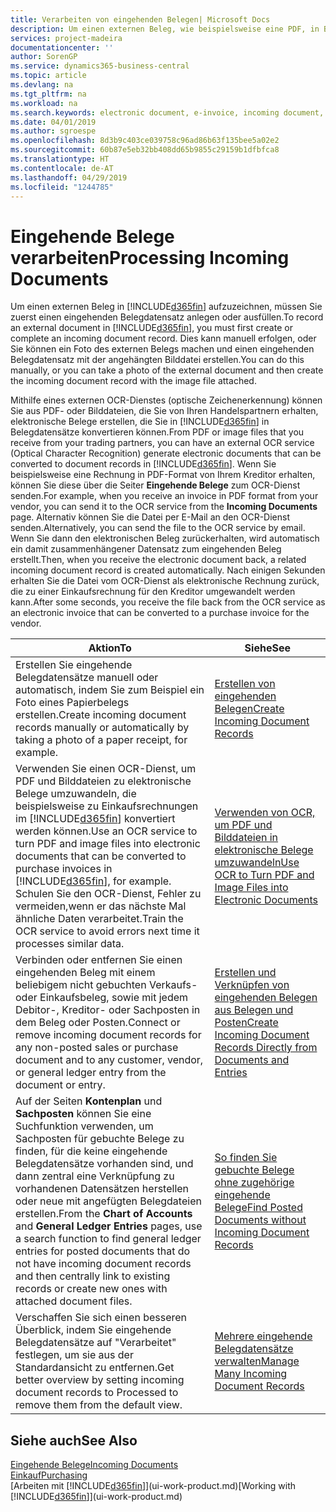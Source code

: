 ```yaml
---
title: Verarbeiten von eingehenden Belegen| Microsoft Docs
description: Um einen externen Beleg, wie beispielsweise eine PDF, in Business Central aufzuzeichnen, müssen Sie zuerst einen eingehenden Belegdatensatz erstellen oder fertig stellen.
services: project-madeira
documentationcenter: ''
author: SorenGP
ms.service: dynamics365-business-central
ms.topic: article
ms.devlang: na
ms.tgt_pltfrm: na
ms.workload: na
ms.search.keywords: electronic document, e-invoice, incoming document, OCR, ecommerce, document exchange, import invoice
ms.date: 04/01/2019
ms.author: sgroespe
ms.openlocfilehash: 8d3b9c403ce039758c96ad86b63f135bee5a02e2
ms.sourcegitcommit: 60b87e5eb32bb408dd65b9855c29159b1dfbfca8
ms.translationtype: HT
ms.contentlocale: de-AT
ms.lasthandoff: 04/29/2019
ms.locfileid: "1244785"
---
```

# <a name="processing-incoming-documents"></a><span data-ttu-id="1a9e0-103">Eingehende Belege verarbeiten</span><span class="sxs-lookup"><span data-stu-id="1a9e0-103">Processing Incoming Documents</span></span>
<span data-ttu-id="1a9e0-104">Um einen externen Beleg in [!INCLUDE[d365fin](includes/d365fin_md.md)] aufzuzeichnen, müssen Sie zuerst einen eingehenden Belegdatensatz anlegen oder ausfüllen.</span><span class="sxs-lookup"><span data-stu-id="1a9e0-104">To record an external document in [!INCLUDE[d365fin](includes/d365fin_md.md)], you must first create or complete an incoming document record.</span></span> <span data-ttu-id="1a9e0-105">Dies kann manuell erfolgen, oder Sie können ein Foto des externen Belegs machen und einen eingehenden Belegdatensatz mit der angehängten Bilddatei erstellen.</span><span class="sxs-lookup"><span data-stu-id="1a9e0-105">You can do this manually, or you can take a photo of the external document and then create the incoming document record with the image file attached.</span></span>

<span data-ttu-id="1a9e0-106">Mithilfe eines externen OCR-Dienstes (optische Zeichenerkennung) können Sie aus PDF- oder Bilddateien, die Sie von Ihren Handelspartnern erhalten, elektronische Belege erstellen, die Sie in [!INCLUDE[d365fin](includes/d365fin_md.md)] in Belegdatensätze konvertieren können.</span><span class="sxs-lookup"><span data-stu-id="1a9e0-106">From PDF or image files that you receive from your trading partners, you can have an external OCR service (Optical Character Recognition) generate electronic documents that can be converted to document records in [!INCLUDE[d365fin](includes/d365fin_md.md)].</span></span> <span data-ttu-id="1a9e0-107">Wenn Sie beispielsweise eine Rechnung in PDF-Format von Ihrem Kreditor erhalten, können Sie diese über die Seiter **Eingehende Belege** zum OCR-Dienst senden.</span><span class="sxs-lookup"><span data-stu-id="1a9e0-107">For example, when you receive an invoice in PDF format from your vendor, you can send it to the OCR service from the **Incoming Documents** page.</span></span> <span data-ttu-id="1a9e0-108">Alternativ können Sie die Datei per E-Mail an den OCR-Dienst senden.</span><span class="sxs-lookup"><span data-stu-id="1a9e0-108">Alternatively, you can send the file to the OCR service by email.</span></span> <span data-ttu-id="1a9e0-109">Wenn Sie dann den elektronischen Beleg zurückerhalten, wird automatisch ein damit zusammenhängener Datensatz zum eingehenden Beleg erstellt.</span><span class="sxs-lookup"><span data-stu-id="1a9e0-109">Then, when you receive the electronic document back, a related incoming document record is created automatically.</span></span> <span data-ttu-id="1a9e0-110">Nach einigen Sekunden erhalten Sie die Datei vom OCR-Dienst als elektronische Rechnung zurück, die zu einer Einkaufsrechnung für den Kreditor umgewandelt werden kann.</span><span class="sxs-lookup"><span data-stu-id="1a9e0-110">After some seconds, you receive the file back from the OCR service as an electronic invoice that can be converted to a purchase invoice for the vendor.</span></span>

| <span data-ttu-id="1a9e0-111">Aktion</span><span class="sxs-lookup"><span data-stu-id="1a9e0-111">To</span></span> | <span data-ttu-id="1a9e0-112">Siehe</span><span class="sxs-lookup"><span data-stu-id="1a9e0-112">See</span></span> |
| --- | --- |
| <span data-ttu-id="1a9e0-113">Erstellen Sie eingehende Belegdatensätze manuell oder automatisch, indem Sie zum Beispiel ein Foto eines Papierbelegs erstellen.</span><span class="sxs-lookup"><span data-stu-id="1a9e0-113">Create incoming document records manually or automatically by taking a photo of a paper receipt, for example.</span></span> |[<span data-ttu-id="1a9e0-114">Erstellen von eingehenden Belegen</span><span class="sxs-lookup"><span data-stu-id="1a9e0-114">Create Incoming Document Records</span></span>](across-how-create-income-document-records.md) |
| <span data-ttu-id="1a9e0-115">Verwenden Sie einen OCR-Dienst, um PDF und Bilddateien zu elektronische Belege umzuwandeln, die beispielsweise zu Einkaufsrechnungen im [!INCLUDE[d365fin](includes/d365fin_md.md)] konvertiert werden können.</span><span class="sxs-lookup"><span data-stu-id="1a9e0-115">Use an OCR service to turn PDF and image files into electronic documents that can be converted to purchase invoices in [!INCLUDE[d365fin](includes/d365fin_md.md)], for example.</span></span> <span data-ttu-id="1a9e0-116">Schulen Sie den OCR-Dienst, Fehler zu vermeiden,wenn er das nächste Mal ähnliche Daten verarbeitet.</span><span class="sxs-lookup"><span data-stu-id="1a9e0-116">Train the OCR service to avoid errors next time it processes similar data.</span></span> |[<span data-ttu-id="1a9e0-117">Verwenden von OCR, um PDF und Bilddateien in elektronische Belege umzuwandeln</span><span class="sxs-lookup"><span data-stu-id="1a9e0-117">Use OCR to Turn PDF and Image Files into Electronic Documents</span></span>](across-how-use-ocr-pdf-images-files.md) |
| <span data-ttu-id="1a9e0-118">Verbinden oder entfernen Sie einen eingehenden Beleg mit einem beliebigem nicht gebuchten Verkaufs- oder Einkaufsbeleg, sowie mit jedem Debitor-, Kreditor- oder Sachposten in dem Beleg oder Posten.</span><span class="sxs-lookup"><span data-stu-id="1a9e0-118">Connect or remove incoming document records for any non-posted sales or purchase document and to any customer, vendor, or general ledger entry from the document or entry.</span></span> |[<span data-ttu-id="1a9e0-119">Erstellen und Verknüpfen von eingehenden Belegen aus Belegen und Posten</span><span class="sxs-lookup"><span data-stu-id="1a9e0-119">Create Incoming Document Records Directly from Documents and Entries</span></span>](across-how-connect-disconnect-income-document-records.md) |
| <span data-ttu-id="1a9e0-120">Auf der Seiten **Kontenplan** und **Sachposten** können Sie eine Suchfunktion verwenden, um Sachposten für gebuchte Belege zu finden, für die keine eingehende Belegdatensätze vorhanden sind, und dann zentral eine Verknüpfung zu vorhandenen Datensätzen herstellen oder neue mit angefügten Belegdateien erstellen.</span><span class="sxs-lookup"><span data-stu-id="1a9e0-120">From the **Chart of Accounts** and **General Ledger Entries** pages, use a search function to find general ledger entries for posted documents that do not have incoming document records and then centrally link to existing records or create new ones with attached document files.</span></span> |[<span data-ttu-id="1a9e0-121">So finden Sie gebuchte Belege ohne zugehörige eingehende Belege</span><span class="sxs-lookup"><span data-stu-id="1a9e0-121">Find Posted Documents without Incoming Document Records</span></span>](across-how-find-posted-documents-without-income-document-records.md) |
| <span data-ttu-id="1a9e0-122">Verschaffen Sie sich einen besseren Überblick, indem Sie eingehende Belegdatensätze auf "Verarbeitet" festlegen, um sie aus der Standardansicht zu entfernen.</span><span class="sxs-lookup"><span data-stu-id="1a9e0-122">Get better overview by setting incoming document records to Processed to remove them from the default view.</span></span> |[<span data-ttu-id="1a9e0-123">Mehrere eingehende Belegdatensätze verwalten</span><span class="sxs-lookup"><span data-stu-id="1a9e0-123">Manage Many Incoming Document Records</span></span>](across-how-manage-many-income-document-records.md) |

## <a name="see-also"></a><span data-ttu-id="1a9e0-124">Siehe auch</span><span class="sxs-lookup"><span data-stu-id="1a9e0-124">See Also</span></span>
[<span data-ttu-id="1a9e0-125">Eingehende Belege</span><span class="sxs-lookup"><span data-stu-id="1a9e0-125">Incoming Documents</span></span>](across-income-documents.md)  
[<span data-ttu-id="1a9e0-126">Einkauf</span><span class="sxs-lookup"><span data-stu-id="1a9e0-126">Purchasing</span></span>](purchasing-manage-purchasing.md)  
<span data-ttu-id="1a9e0-127">[Arbeiten mit [!INCLUDE[d365fin](includes/d365fin_md.md)]](ui-work-product.md)</span><span class="sxs-lookup"><span data-stu-id="1a9e0-127">[Working with [!INCLUDE[d365fin](includes/d365fin_md.md)]](ui-work-product.md)</span></span>
